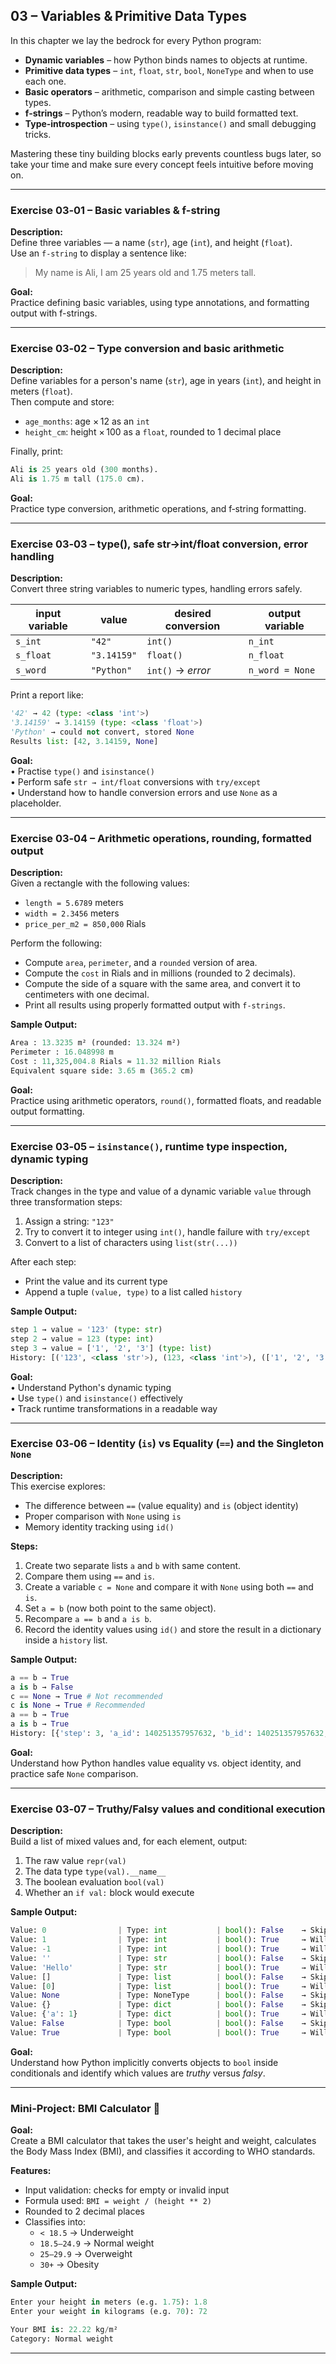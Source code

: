 ## 03 – Variables & Primitive Data Types

In this chapter we lay the bedrock for every Python program:

* **Dynamic variables** – how Python binds names to objects at runtime.
* **Primitive data types** – `int`, `float`, `str`, `bool`, `NoneType` and when to use each one.
* **Basic operators** – arithmetic, comparison and simple casting between types.
* **f‑strings** – Python’s modern, readable way to build formatted text.
* **Type‑introspection** – using `type()`, `isinstance()` and small debugging tricks.

Mastering these tiny building blocks early prevents countless bugs later, so take your time and make sure every concept feels intuitive before moving on.

---
### Exercise 03‑01 – Basic variables & f-string

**Description:**  
Define three variables — a name (`str`), age (`int`), and height (`float`).  
Use an `f-string` to display a sentence like:  
> My name is Ali, I am 25 years old and 1.75 meters tall.

**Goal:**  
Practice defining basic variables, using type annotations, and formatting output with f-strings.

---
### Exercise 03‑02 – Type conversion and basic arithmetic

**Description:**  
Define variables for a person's name (`str`), age in years (`int`), and height in meters (`float`).  
Then compute and store:

- `age_months`: age × 12 as an `int`
- `height_cm`: height × 100 as a `float`, rounded to 1 decimal place

Finally, print:
```python
Ali is 25 years old (300 months).
Ali is 1.75 m tall (175.0 cm).
```

**Goal:**  
Practice type conversion, arithmetic operations, and f‑string formatting.

---
### Exercise 03‑03 – type(), safe str→int/float conversion, error handling

**Description:**  
Convert three string variables to numeric types, handling errors safely.

| input variable | value      | desired conversion | output variable |
|----------------|------------|--------------------|-----------------|
| `s_int`        | `"42"`     | `int()`            | `n_int`         |
| `s_float`      | `"3.14159"`| `float()`          | `n_float`       |
| `s_word`       | `"Python"` | `int()` → *error*  | `n_word = None` |

Print a report like:

```python
'42' → 42 (type: <class 'int'>)
'3.14159' → 3.14159 (type: <class 'float'>)
'Python' → could not convert, stored None
Results list: [42, 3.14159, None]
```

**Goal:**  
• Practise `type()` and `isinstance()`  
• Perform safe `str → int/float` conversions with `try/except`  
• Understand how to handle conversion errors and use `None` as a placeholder.

---
### Exercise 03‑04 – Arithmetic operations, rounding, formatted output

**Description:**  
Given a rectangle with the following values:

- `length = 5.6789` meters
- `width = 2.3456` meters
- `price_per_m2 = 850,000` Rials

Perform the following:

- Compute `area`, `perimeter`, and a `rounded` version of area.
- Compute the `cost` in Rials and in millions (rounded to 2 decimals).
- Compute the side of a square with the same area, and convert it to centimeters with one decimal.
- Print all results using properly formatted output with `f-strings`.

**Sample Output:**
```python
Area : 13.3235 m² (rounded: 13.324 m²)
Perimeter : 16.048998 m
Cost : 11,325,004.8 Rials ≈ 11.32 million Rials
Equivalent square side: 3.65 m (365.2 cm)
```

**Goal:**  
Practice using arithmetic operators, `round()`, formatted floats, and readable output formatting.

---
### Exercise 03‑05 – `isinstance()`, runtime type inspection, dynamic typing

**Description:**  
Track changes in the type and value of a dynamic variable `value` through three transformation steps:

1. Assign a string: `"123"`
2. Try to convert it to integer using `int()`, handle failure with `try/except`
3. Convert to a list of characters using `list(str(...))`

After each step:
- Print the value and its current type
- Append a tuple `(value, type)` to a list called `history`

**Sample Output:**
```python
step 1 → value = '123' (type: str)
step 2 → value = 123 (type: int)
step 3 → value = ['1', '2', '3'] (type: list)
History: [('123', <class 'str'>), (123, <class 'int'>), (['1', '2', '3'], <class 'list'>)]

```

**Goal:**  
• Understand Python's dynamic typing  
• Use `type()` and `isinstance()` effectively  
• Track runtime transformations in a readable way

---
### Exercise 03‑06 – Identity (`is`) vs Equality (`==`) and the Singleton `None`

**Description:**  
This exercise explores:

- The difference between `==` (value equality) and `is` (object identity)
- Proper comparison with `None` using `is`
- Memory identity tracking using `id()`

**Steps:**

1. Create two separate lists `a` and `b` with same content.
2. Compare them using `==` and `is`.
3. Create a variable `c = None` and compare it with `None` using both `==` and `is`.
4. Set `a = b` (now both point to the same object).
5. Recompare `a == b` and `a is b`.
6. Record the identity values using `id()` and store the result in a dictionary inside a `history` list.

**Sample Output:**
```python
a == b → True
a is b → False
c == None → True # Not recommended
c is None → True # Recommended
a == b → True
a is b → True
History: [{'step': 3, 'a_id': 140251357957632, 'b_id': 140251357957632, 'a==b': True, 'a is b': True}]
```

**Goal:**  
Understand how Python handles value equality vs. object identity, and practice safe `None` comparison.

---
### Exercise 03‑07 – Truthy/Falsy values and conditional execution

**Description:**  
Build a list of mixed values and, for each element, output:

1. The raw value `repr(val)`
2. The data type `type(val).__name__`
3. The boolean evaluation `bool(val)`
4. Whether an `if val:` block would execute

**Sample Output:**
```python
Value: 0                | Type: int           | bool(): False    → Skipped in if
Value: 1                | Type: int           | bool(): True     → Will run in if
Value: -1               | Type: int           | bool(): True     → Will run in if
Value: ''               | Type: str           | bool(): False    → Skipped in if
Value: 'Hello'          | Type: str           | bool(): True     → Will run in if
Value: []               | Type: list          | bool(): False    → Skipped in if
Value: [0]              | Type: list          | bool(): True     → Will run in if
Value: None             | Type: NoneType      | bool(): False    → Skipped in if
Value: {}               | Type: dict          | bool(): False    → Skipped in if
Value: {'a': 1}         | Type: dict          | bool(): True     → Will run in if
Value: False            | Type: bool          | bool(): False    → Skipped in if
Value: True             | Type: bool          | bool(): True     → Will run in if
```
**Goal:**  
Understand how Python implicitly converts objects to `bool` inside conditionals and identify which values are *truthy* versus *falsy*.

---
### Mini‑Project: BMI Calculator 🧮

**Goal:**  
Create a BMI calculator that takes the user's height and weight, calculates the Body Mass Index (BMI), and classifies it according to WHO standards.

**Features:**
- Input validation: checks for empty or invalid input
- Formula used: `BMI = weight / (height ** 2)`
- Rounded to 2 decimal places
- Classifies into:
  - `< 18.5` → Underweight
  - `18.5–24.9` → Normal weight
  - `25–29.9` → Overweight
  - `30+` → Obesity

**Sample Output:**
```python
Enter your height in meters (e.g. 1.75): 1.8
Enter your weight in kilograms (e.g. 70): 72

Your BMI is: 22.22 kg/m²
Category: Normal weight
```
---
